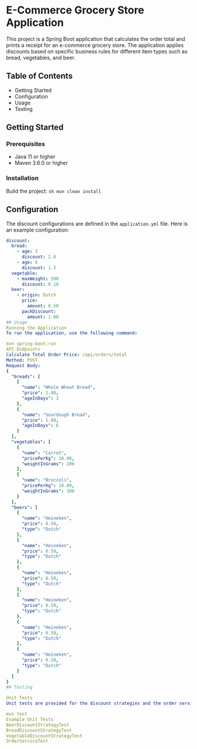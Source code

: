 # E-Commerce Grocery Store Application

This project is a Spring Boot application that calculates the order total and prints a receipt for an e-commerce grocery store. The application applies discounts based on specific business rules for different item types such as bread, vegetables, and beer.

## Table of Contents

- Getting Started
- Configuration
- Usage
- Testing

## Getting Started

### Prerequisites

- Java 11 or higher
- Maven 3.6.0 or higher

### Installation



 Build the project:
    ```sh
    mvn clean install
    ```

## Configuration

The discount configurations are defined in the `application.yml` file. Here is an example configuration:

```yaml
discount:
  bread:
    - age: 3
      discount: 2.0
    - age: 6
      discount: 1.5
  vegetable:
    - maxWeight: 500
      discount: 0.10
  beer:
    - origin: Dutch
      price:
        amount: 0.50
      packDiscount:
        amount: 1.00
## Usage
Running the Application
To run the application, use the following command:

mvn spring-boot:run
API Endpoints
Calculate Total Order Price: /api/orders/total
Method: POST
Request Body:
{
  "breads": [
    {
      "name": "Whole Wheat Bread",
      "price": 1.00,
      "ageInDays": 3
    },
    {
      "name": "Sourdough Bread",
      "price": 1.00,
      "ageInDays": 6
    }
  ],
  "vegetables": [
    {
      "name": "Carrot",
      "pricePerKg": 10.00,
      "weightInGrams": 200
    },
    {
      "name": "Broccoli",
      "pricePerKg": 10.00,
      "weightInGrams": 300
    }
  ],
  "beers": [
    {
      "name": "Heineken",
      "price": 0.50,
      "type": "Dutch"
    },
    {
      "name": "Heineken",
      "price": 0.50,
      "type": "Dutch"
    },
    {
      "name": "Heineken",
      "price": 0.50,
      "type": "Dutch"
    },
    {
      "name": "Heineken",
      "price": 0.50,
      "type": "Dutch"
    },
    {
      "name": "Heineken",
      "price": 0.50,
      "type": "Dutch"
    },
    {
      "name": "Heineken",
      "price": 0.50,
      "type": "Dutch"
    }
  ]
}
## Testing

Unit Tests
Unit tests are provided for the discount strategies and the order service. To run the tests, use the following command:

mvn test
Example Unit Tests
BeerDiscountStrategyTest
BreadDiscountStrategyTest
VegetableDiscountStrategyTest
OrderServiceTest